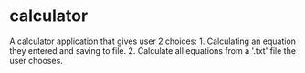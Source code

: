 # calculator
A calculator application that gives user 2 choices:    1. Calculating an equation they entered and saving to file.    2. Calculate all equations from a '.txt' file the user chooses.
